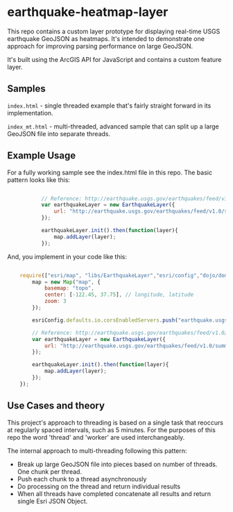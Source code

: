 earthquake-heatmap-layer
========================

This repo contains a custom layer prototype for displaying real-time USGS earthquake GeoJSON as heatmaps.
It's intended to demonstrate one approach for improving parsing performance on large GeoJSON.

It's built using the ArcGIS API for JavaScript and contains a custom feature layer.

## Samples

`index.html` - single threaded example that's fairly straight forward in its implementation.

`index_mt.html` - multi-threaded, advanced sample that can split up a large GeoJSON file into separate threads.

## Example Usage

For a fully working sample see the index.html file in this repo. The basic pattern looks like this:

   ```js
   
              // Reference: http://earthquake.usgs.gov/earthquakes/feed/v1.0/geojson.php
              var earthquakeLayer = new EarthquakeLayer({
                  url: "http://earthquake.usgs.gov/earthquakes/feed/v1.0/summary/all_month.geojson"
              });
   
              earthquakeLayer.init().then(function(layer){
                  map.addLayer(layer);
              });
   
   ```
   
And, you implement in your code like this:   

   ```js
   
       require(["esri/map", "libs/EarthquakeLayer","esri/config","dojo/domReady!"], function(Map,EarthquakeLayer,esriConfig) {
           map = new Map("map", {
               basemap: "topo",
               center: [-122.45, 37.75], // longitude, latitude
               zoom: 3
           });

           esriConfig.defaults.io.corsEnabledServers.push("earthquake.usgs.gov");

           // Reference: http://earthquake.usgs.gov/earthquakes/feed/v1.0/geojson.php
           var earthquakeLayer = new EarthquakeLayer({
               url: "http://earthquake.usgs.gov/earthquakes/feed/v1.0/summary/all_month.geojson"
           });

           earthquakeLayer.init().then(function(layer){
               map.addLayer(layer);
           });
       });
   
   ```
   
## Use Cases and theory
 
This project's approach to threading is based on a single task that reoccurs at regularly spaced intervals, such as 5 minutes.
For the purposes of this repo the word 'thread' and 'worker' are used interchangeably.

The internal approach to multi-threading following this pattern:
- Break up large GeoJSON file into pieces based on number of threads. One chunk per thread.
- Push each chunk to a thread asynchronously
- Do processing on the thread and return individual results
- When all threads have completed concatenate all results and return single Esri JSON Object. 
